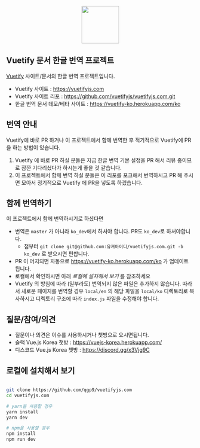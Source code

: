 <p align="center">
  <a href="https://vuetifyjs.com" target="_blank"><img width="100"src="https://vuetifyjs.com/static/doc-images/logo.svg"></a>
</p>

## Vuetify 문서 한글 번역 프로젝트
<a href="https://vuetifyjs.com" target="_blank">Vuetify</a> 사이트/문서의 한글 번역 프로젝트입니다.

* Vuetify 사이트 : https://vuetifyjs.com
* Vuetify 사이트 리포 : https://github.com/vuetifyjs/vuetifyjs.com.git
* 한글 번역 문서 데모/베타 사이트 : https://vuetify-ko.herokuapp.com/ko

## 번역 안내
Vuetify에 바로 PR 하거나 이 프로젝트에서 함께 번역한 후 적기적으로 Vuetify에 PR을 하는 방법이 있습니다.

1. Vuetify 에 바로 PR 하실 분들은 지금 한글 번역 기본 설정을 PR 해서 리뷰 중이므로 잠깐 기다리셨다가 하시는게 좋을 것 같습니다.
2. 이 프로젝트에서 함께 번역 하실 분들은 이 리포를 포크해서 번역하시고 PR 해 주시면 모아서 정기적으로 Vuetify 에 PR을 넣도록 하겠습니다.
  
## 함께 번역하기
이 프로젝트에서 함께 번역하시기로 하셨다면

* 번역은 `master` 가 아니라 `ko_dev`에서 하셔야 합니다. PR도 `ko_dev`로 하셔야합니다.
    * 첨부터 `git clone git@github.com:유져아이디/vuetifyjs.com.git -b ko_dev` 로 받으시면 편합니다.
* PR 이 머지되면 자동으로 https://vuetify-ko.herokuapp.com/ko 가 업데이트 됩니다.
* 로컬에서 확인하시면 아래 *로컬에 설치해서 보기* 를 참조하세요
* Vuetify 의 방침에 따라 (일부라도) 번역되지 않은 파일은 추가하지 않습니다. 따라서 새로운 페이지를 번역할 경우 `local/en` 의 해당 파일을 `local/ko` 디렉토리로 복사하시고 디렉토리 구조에 따라 `index.js` 파일을 수정해야 합니다.


## 질문/참여/의견
* 질문이나 의견은 이슈를 사용하시거나 챗방으로 오시면됩니다.
* 슬랙 Vue.js Korea 챗방 : https://vuejs-korea.herokuapp.com/
* 디스코드 Vue.js Korea 챗방 : https://discord.gg/x3Vjg9C

## 로컬에 설치해서 보기

``` bash

git clone https://github.com/qgp9/vuetifyjs.com 
cd vuetifyjs.com

# yarn을 사용할 경우
yarn install
yarn dev

# npm을 사용할 경우
npm install
npm run dev
```
